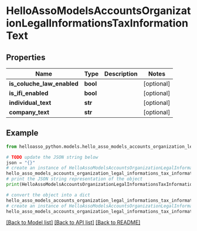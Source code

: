 # HelloAssoModelsAccountsOrganizationLegalInformationsTaxInformationText


## Properties

Name | Type | Description | Notes
------------ | ------------- | ------------- | -------------
**is_coluche_law_enabled** | **bool** |  | [optional] 
**is_ifi_enabled** | **bool** |  | [optional] 
**individual_text** | **str** |  | [optional] 
**company_text** | **str** |  | [optional] 

## Example

```python
from helloasso_python.models.hello_asso_models_accounts_organization_legal_informations_tax_information_text import HelloAssoModelsAccountsOrganizationLegalInformationsTaxInformationText

# TODO update the JSON string below
json = "{}"
# create an instance of HelloAssoModelsAccountsOrganizationLegalInformationsTaxInformationText from a JSON string
hello_asso_models_accounts_organization_legal_informations_tax_information_text_instance = HelloAssoModelsAccountsOrganizationLegalInformationsTaxInformationText.from_json(json)
# print the JSON string representation of the object
print(HelloAssoModelsAccountsOrganizationLegalInformationsTaxInformationText.to_json())

# convert the object into a dict
hello_asso_models_accounts_organization_legal_informations_tax_information_text_dict = hello_asso_models_accounts_organization_legal_informations_tax_information_text_instance.to_dict()
# create an instance of HelloAssoModelsAccountsOrganizationLegalInformationsTaxInformationText from a dict
hello_asso_models_accounts_organization_legal_informations_tax_information_text_from_dict = HelloAssoModelsAccountsOrganizationLegalInformationsTaxInformationText.from_dict(hello_asso_models_accounts_organization_legal_informations_tax_information_text_dict)
```
[[Back to Model list]](../README.md#documentation-for-models) [[Back to API list]](../README.md#documentation-for-api-endpoints) [[Back to README]](../README.md)


